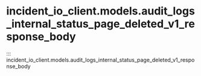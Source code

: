 # incident_io_client.models.audit_logs_internal_status_page_deleted_v1_response_body

::: incident_io_client.models.audit_logs_internal_status_page_deleted_v1_response_body
